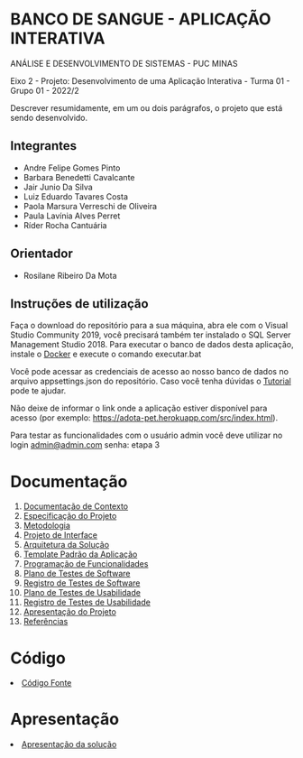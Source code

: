 # BANCO DE SANGUE - APLICAÇÃO INTERATIVA

ANÁLISE E DESENVOLVIMENTO DE SISTEMAS - PUC MINAS

Eixo 2 - Projeto: Desenvolvimento de uma Aplicação Interativa - Turma 01 - Grupo 01 - 2022/2

Descrever resumidamente, em um ou dois parágrafos, o projeto que está sendo desenvolvido.

## Integrantes

* Andre Felipe Gomes Pinto
* Barbara Benedetti Cavalcante
* Jair Junio Da Silva
* Luiz Eduardo Tavares Costa
* Paola Marsura Verreschi de Oliveira
* Paula Lavínia Alves Perret
* Ríder Rocha Cantuária

## Orientador

* Rosilane Ribeiro Da Mota

## Instruções de utilização

Faça o download do repositório para a sua máquina, abra ele com o Visual Studio Community 2019, você precisará também ter instalado o SQL Server Management Studio 2018. Para executar o banco de dados desta aplicação, instale o [Docker](https://docs.docker.com/desktop/install/windows-install/) e execute o comando executar.bat

Você pode acessar as credenciais de acesso ao nosso banco de dados no arquivo appsettings.json do repositório. Caso você tenha dúvidas o [Tutorial](https://www.youtube.com/watch?v=Lgh8JgcYFwM/) pode te ajudar.

Não deixe de informar o link onde a aplicação estiver disponível para acesso (por exemplo: https://adota-pet.herokuapp.com/src/index.html).

Para testar as funcionalidades com o usuário admin você deve utilizar no login admin@admin.com senha: etapa 3 

# Documentação

<ol>
<li><a href="docs/01-Documentação de Contexto.md"> Documentação de Contexto</a></li>
<li><a href="docs/02-Especificação do Projeto.md"> Especificação do Projeto</a></li>
<li><a href="docs/03-Metodologia.md"> Metodologia</a></li>
<li><a href="docs/04-Projeto de Interface.md"> Projeto de Interface</a></li>
<li><a href="docs/05-Arquitetura da Solução.md"> Arquitetura da Solução</a></li>
<li><a href="docs/06-Template Padrão da Aplicação.md"> Template Padrão da Aplicação</a></li>
<li><a href="docs/07-Programação de Funcionalidades.md"> Programação de Funcionalidades</a></li>
<li><a href="docs/08-Plano de Testes de Software.md"> Plano de Testes de Software</a></li>
<li><a href="docs/09-Registro de Testes de Software.md"> Registro de Testes de Software</a></li>
<li><a href="docs/10-Plano de Testes de Usabilidade.md"> Plano de Testes de Usabilidade</a></li>
<li><a href="docs/11-Registro de Testes de Usabilidade.md"> Registro de Testes de Usabilidade</a></li>
<li><a href="docs/12-Apresentação do Projeto.md"> Apresentação do Projeto</a></li>
<li><a href="docs/13-Referências.md"> Referências</a></li>
</ol>

# Código

<li><a href="src/README.md"> Código Fonte</a></li>

# Apresentação

<li><a href="https://player.vimeo.com/video/748586173?h=956ad1b169"> Apresentação da solução
  
